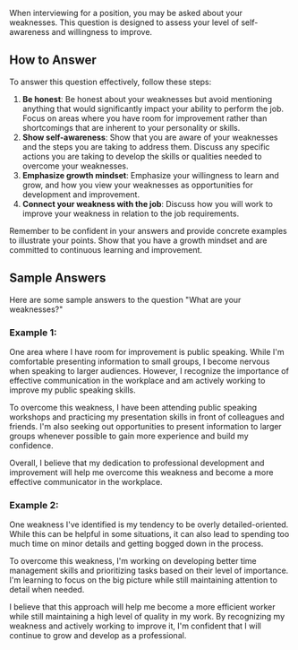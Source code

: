 
When interviewing for a position, you may be asked about your weaknesses. This question is designed to assess your level of self-awareness and willingness to improve.

How to Answer
-------------

To answer this question effectively, follow these steps:

1. **Be honest**: Be honest about your weaknesses but avoid mentioning anything that would significantly impact your ability to perform the job. Focus on areas where you have room for improvement rather than shortcomings that are inherent to your personality or skills.
2. **Show self-awareness**: Show that you are aware of your weaknesses and the steps you are taking to address them. Discuss any specific actions you are taking to develop the skills or qualities needed to overcome your weaknesses.
3. **Emphasize growth mindset**: Emphasize your willingness to learn and grow, and how you view your weaknesses as opportunities for development and improvement.
4. **Connect your weakness with the job**: Discuss how you will work to improve your weakness in relation to the job requirements.

Remember to be confident in your answers and provide concrete examples to illustrate your points. Show that you have a growth mindset and are committed to continuous learning and improvement.

Sample Answers
--------------

Here are some sample answers to the question "What are your weaknesses?"

### Example 1:

One area where I have room for improvement is public speaking. While I'm comfortable presenting information to small groups, I become nervous when speaking to larger audiences. However, I recognize the importance of effective communication in the workplace and am actively working to improve my public speaking skills.

To overcome this weakness, I have been attending public speaking workshops and practicing my presentation skills in front of colleagues and friends. I'm also seeking out opportunities to present information to larger groups whenever possible to gain more experience and build my confidence.

Overall, I believe that my dedication to professional development and improvement will help me overcome this weakness and become a more effective communicator in the workplace.

### Example 2:

One weakness I've identified is my tendency to be overly detailed-oriented. While this can be helpful in some situations, it can also lead to spending too much time on minor details and getting bogged down in the process.

To overcome this weakness, I'm working on developing better time management skills and prioritizing tasks based on their level of importance. I'm learning to focus on the big picture while still maintaining attention to detail when needed.

I believe that this approach will help me become a more efficient worker while still maintaining a high level of quality in my work. By recognizing my weakness and actively working to improve it, I'm confident that I will continue to grow and develop as a professional.
